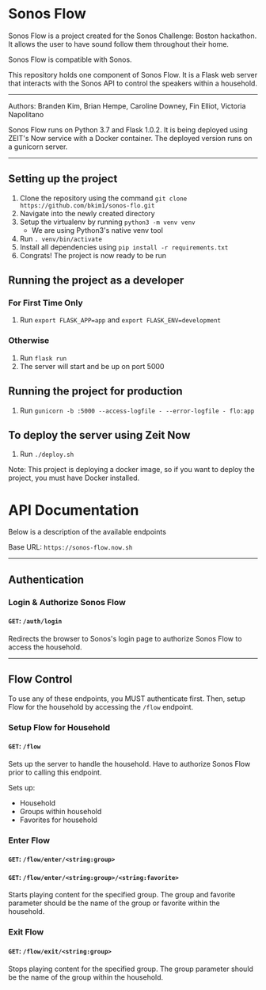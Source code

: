 # Sonos Flow

Sonos Flow is a project created for the Sonos Challenge: Boston hackathon. It allows the user to have sound follow them throughout their home.

Sonos Flow is compatible with Sonos.

This repository holds one component of Sonos Flow. It is a Flask web server that interacts with the Sonos API to control the speakers within a household.

---

Authors: Branden Kim, Brian Hempe, Caroline Downey, Fin Elliot, Victoria Napolitano

Sonos Flow runs on Python 3.7 and Flask 1.0.2. It is being deployed using ZEIT's Now service with a Docker container. The deployed version runs on a gunicorn server.

---


## Setting up the project

1. Clone the repository using the command `git clone https://github.com/bkim1/sonos-flo.git`
2. Navigate into the newly created directory
3. Setup the virtualenv by running `python3 -m venv venv`
    * We are using Python3's native venv tool
4. Run `. venv/bin/activate`
5. Install all dependencies using `pip install -r requirements.txt`
6. Congrats! The project is now ready to be run


## Running the project as a developer

### For First Time Only

1. Run `export FLASK_APP=app` and `export FLASK_ENV=development`

### Otherwise

1. Run `flask run`
2. The server will start and be up on port 5000


## Running the project for production
1. Run `gunicorn -b :5000 --access-logfile - --error-logfile - flo:app`

## To deploy the server using Zeit Now
1. Run `./deploy.sh`

Note: This project is deploying a docker image, so if you want to deploy the project, you must have Docker installed.


# API Documentation

Below is a description of the available endpoints

Base URL: `https://sonos-flow.now.sh`

---

## **Authentication**

### **Login & Authorize Sonos Flow**
#### `GET`: `/auth/login`

Redirects the browser to Sonos's login page to authorize Sonos Flow to access the household. 

--- 

## **Flow Control**

To use any of these endpoints, you MUST authenticate first. Then, setup Flow for the household by accessing the `/flow` endpoint.

### **Setup Flow for Household**
#### `GET`: `/flow`

Sets up the server to handle the household. Have to authorize Sonos Flow prior to calling this endpoint.

Sets up:
* Household
* Groups within household
* Favorites for household


### **Enter Flow**
#### `GET`: `/flow/enter/<string:group>`
#### `GET`: `/flow/enter/<string:group>/<string:favorite>`

Starts playing content for the specified group. The group and favorite parameter should be the name of the group or favorite within the household. 


### **Exit Flow**
#### `GET`: `/flow/exit/<string:group>`

Stops playing content for the specified group. The group parameter should be the name of the group within the household.